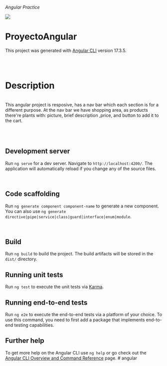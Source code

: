 <em> Angular Practice </em>
  <p align="left">
   <img src="https://img.shields.io/badge/STATUS-EN%20DESAROLLO-green">
   </p>


# ProyectoAngular

This project was generated with [Angular CLI](https://github.com/angular/angular-cli) version 17.3.5.

<br></br>


# Description

</br>This angular project is resposive, has a nav bar which each section is for a different purpose. At the nav bar we have shopping area, as products there're plants with: picture, brief description ,price, and button to add it to the cart.

<br></br>


## Development server

Run `ng serve` for a dev server. Navigate to `http://localhost:4200/`. The application will automatically reload if you change any of the source files.

</br>


## Code scaffolding

Run `ng generate component component-name` to generate a new component. You can also use `ng generate directive|pipe|service|class|guard|interface|enum|module`.

</br>


## Build

Run `ng build` to build the project. The build artifacts will be stored in the `dist/` directory.


## Running unit tests

Run `ng test` to execute the unit tests via [Karma](https://karma-runner.github.io).


## Running end-to-end tests

Run `ng e2e` to execute the end-to-end tests via a platform of your choice. To use this command, you need to first add a package that implements end-to-end testing capabilities.


## Further help

To get more help on the Angular CLI use `ng help` or go check out the [Angular CLI Overview and Command Reference](https://angular.io/cli) page.
#   a n g u l a r 
 

 
